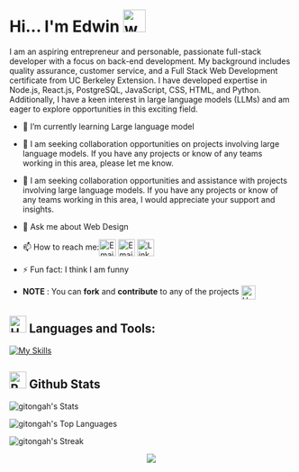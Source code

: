 # Hi... I'm Edwin  <img src="https://user-images.githubusercontent.com/72663882/171687151-bb31c996-c9d2-49c8-b593-734946893b23.gif" alt="waving hand gif" aria-hidden="true" width="40" />

I am an aspiring entrepreneur and personable, passionate full-stack developer with a focus on back-end development. My background includes quality assurance, customer service, and a Full Stack Web Development certificate from UC Berkeley Extension. I have developed expertise in Node.js, React.js, PostgreSQL, JavaScript, CSS, HTML, and Python. Additionally, I have a keen interest in large language models (LLMs) and am eager to explore opportunities in this exciting field.

- 🌱 I’m currently learning Large language model
- 👯 I am seeking collaboration opportunities on projects involving large language models. If you have any projects or know of any teams working in this area, please let me know.
- 🤔 I am seeking collaboration opportunities and assistance with projects involving large language models. If you have any projects or know of any teams working in this area, I would appreciate your support and insights.
- 💬 Ask me about Web Design
- 📫 How to reach me:<a href="https://portforlio-nine.vercel.app/" title="Portfolio"><img alt="Email"  src="https://img.shields.io/badge/website-f59042?style=for-the-badge&logo=About.me&logoColor=white" height="30" align="center"/></a> <a href="mailto:mbaabugitonga@gmail.com" title="Email"><img alt="Email" src="https://img.shields.io/badge/Gmail-D14836?style=for-the-badge&logo=gmail&logoColor=white" height="30" align="center"/></a> <a href="https://www.linkedin.com/in/edwin-mbaabu-a07b7514a/"><img  alt="LinkedIn" title="LinkedIn" src="https://img.shields.io/static/v1?message=LinkedIn&logo=linkedin&label=&color=0077B5&logoColor=white&labelColor=&style=for-the-badge" height="30" align="center" /></a>
- ⚡ Fun fact: I think I am funny


- **NOTE** : You can **fork** and **contribute** to any of the projects <img src="https://raw.githubusercontent.com/Tarikul-Islam-Anik/Animated-Fluent-Emojis/master/Emojis/Hand%20gestures/Handshake.png" alt="Handshake" width="25" height="25" align="center" />


## <img src="https://raw.githubusercontent.com/Tarikul-Islam-Anik/Animated-Fluent-Emojis/master/Emojis/Objects/Hammer%20and%20Wrench.png" alt="Hammer and Wrench" width="30" height="30" /> **Languages and Tools:**  
[![My Skills](https://skillicons.dev/icons?i=html,css,tailwind,js,react,vite,next,expressjs,nodejs,mongodb,postgres,git,github,vscode,postman,stackoverflow&perline=13)](#)

## <img src="https://raw.githubusercontent.com/Tarikul-Islam-Anik/Animated-Fluent-Emojis/master/Emojis/Travel%20and%20places/Rocket.png" alt="Rocket" width="30" height="30" /> Github Stats 

![gitongah's Stats](https://github-readme-stats.vercel.app/api?username=gitongah&theme=midnight-purple&show_icons=true&hide_border=true&count_private=false)
 
 ![gitongah's Top Languages](https://github-readme-stats.vercel.app/api/top-langs/?username=gitongah&theme=midnight-purple&show_icons=true&hide_border=true&layout=compact)

![gitongah's Streak](https://github-readme-streak-stats.herokuapp.com/?user=gitongah&theme=midnight-purple&hide_border=true)

<p align="center">
     <img src="https://capsule-render.vercel.app/api?type=waving&color=gradient&height=100&section=footer"/>
</p>


